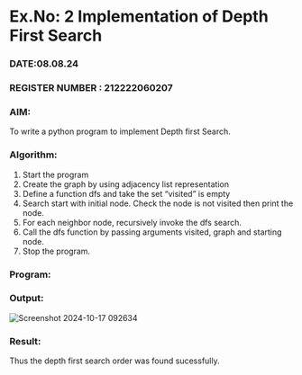 # Ex.No: 2  Implementation of Depth First Search
### DATE:08.08.24                                                                          
### REGISTER NUMBER : 212222060207
### AIM: 
To write a python program to implement Depth first Search. 
### Algorithm:
1. Start the program
2. Create the graph by using adjacency list representation
3. Define a function dfs and take the set “visited” is empty 
4. Search start with initial node. Check the node is not visited then print the node.
5. For each neighbor node, recursively invoke the dfs search.
6. Call the dfs function by passing arguments visited, graph and starting node.
7. Stop the program.
### Program:











### Output:
![Screenshot 2024-10-17 092634](https://github.com/user-attachments/assets/bcd5e811-8279-457a-9ef4-cca67ce410e6)





### Result:
Thus the depth first search order was found sucessfully.
